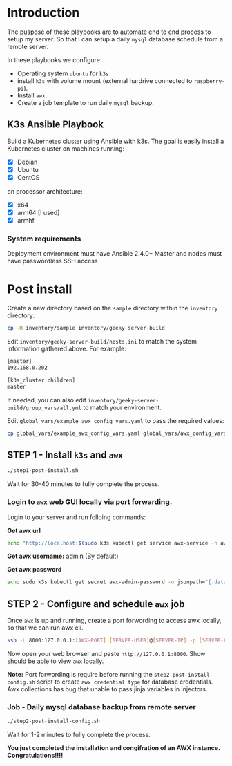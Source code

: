 # Introduction
The puspose of these playbooks are to automate end to end process to setup my server. So that I can setup a daily `mysql` database schedule from a remote server.

In these playbooks we configure:
- Operating system `ubuntu` for `k3s`
- install `k3s` with volume mount (external hardrive connected to `raspberry-pi`).
- Install `awx`.
- Create a job template to run daily `mysql` backup.


## K3s Ansible Playbook
Build a Kubernetes cluster using Ansible with k3s. The goal is easily install a Kubernetes cluster on machines running:
- [X] Debian
- [X] Ubuntu
- [X] CentOS

on processor architecture:

- [X] x64
- [X] arm64 [I used]
- [X] armhf

### System requirements
Deployment environment must have Ansible 2.4.0+
Master and nodes must have passwordless SSH access

# Post install
Create a new directory based on the `sample` directory within the `inventory` directory:

```bash
cp -R inventory/sample inventory/geeky-server-build
```

Edit `inventory/geeky-server-build/hosts.ini` to match the system information gathered above. For example:

```bash
[master]
192.168.0.202

[k3s_cluster:children]
master
```

If needed, you can also edit `inventory/geeky-server-build/group_vars/all.yml` to match your environment.

Edit `global_vars/example_awx_config_vars.yaml` to pass the required values:
```bash
cp global_vars/example_awx_config_vars.yaml global_vars/awx_config_vars.yaml
```

## STEP 1 - Install `k3s` and `awx`
```bash
./step1-post-install.sh
```
Wait for 30-40 minutes to fully complete the process.

### Login to `awx` web GUI locally via port forwarding.
Login to your server and run folloing commands:

**Get awx url**
```bash
echo "http://localhost:$(sudo k3s kubectl get service awx-service -n awx -o yaml | grep nodePort | awk '{print $2}' )"
```
**Get awx username:**
 admin (By default)

**Get awx password**
```bash
echo sudo k3s kubectl get secret awx-admin-password -o jsonpath="{.data.password}" -n awx | base64 --decode
```

## STEP 2 - Configure and schedule `awx` job
Once `awx` is up and running, create a port forwording to access awx locally, so that we can run awx cli.

```bash
ssh -L 8000:127.0.0.1:[AWX-PORT] [SERVER-USER]@[SERVER-IP] -p [SERVER-PORT]
```
Now open your web browser and paste `http://127.0.0.1:8000`. Show should be able to view `awx` locally.

**Note:** Port forwording is require before running the `step2-post-install-config.sh` script to create `awx credential type` for database credentials. Awx collections has bug that unable to pass jinja variables in injectors.

### Job - Daily mysql database backup from remote server
```bash
./step2-post-install-config.sh
```
Wait for 1-2 minutes to fully complete the process.


**You just completed the installation and congifration of an AWX instance. Congratulations!!!!**
